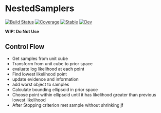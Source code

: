 # NestedSamplers

[![Build Status](https://github.com/mileslucas/NestedSamplers.jl/actions)](https://github.com/mileslucas/NestedSamplers.jl/workflows/CI/badge.svg)
[![Coverage](https://codecov.io/gh//.jl/branch/master/graph/badge.svg)](https://codecov.io/gh//.jl)
[![Stable](https://img.shields.io/badge/docs-stable-blue.svg)](https://mileslucas.github.io/NestedSamplers.jl/stable)
[![Dev](https://img.shields.io/badge/docs-dev-blue.svg)](https://mileslucas.github.io/NestedSamplers.jl/dev)

**WIP: Do Not Use**

## Control Flow

* Get samples from unit cube
* Transform from unit cube to prior space
* evaluate log likelihood at each point
* Find lowest likelihood point
* update evidence and information
* add worst object to samples
* Calculate bounding ellipsoid in prior space
* Choose point within ellipsoid until it has likelihood greater than previous lowest likelihood
* After Stopping criterion met sample without shrinking jf